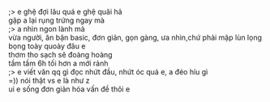 ;> e ghệ đợi lâu quá e ghệ quãi hả<br>
gặp a lại rụng trứng ngay mà<br>
;> a nhìn ngon lành mà<br>
vừa người, ăn bận basic, đơn giản, gọn gàng, ưa nhìn,chứ phải mập lùn lọng bọng toày quoày đâu e<br>
thơm tho sạch sẽ đoàng hoàng<br>
tầm tầm 6h tối hơn a mới rảnh<br>
;> e viết văn qq gì đọc nhứt đầu, nhứt óc quá e, a đéo hỉu gì<br>
=)) nói thật vs e là như z<br>
ui e sống đơn giản hóa vấn đề thôi e
